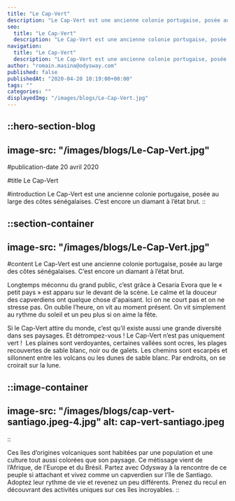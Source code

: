 ```yaml
---
title: "Le Cap-Vert"
description: "Le Cap-Vert est une ancienne colonie portugaise, posée au large des côtes sénégalaises. C’est encore un diamant à l’état brut. Longtemps méconnu du grand public, c’est grâce à Cesaria Evora que le « petit pays » est apparu sur le devant de la scène. Le calme et la douceur des ..."
seo:
  title: "Le Cap-Vert"
  description: "Le Cap-Vert est une ancienne colonie portugaise, posée au large des côtes sénégalaises. C’est encore un diamant à l’état brut. Longtemps méc"
navigation:
  title: "Le Cap-Vert"
  description: "Le Cap-Vert est une ancienne colonie portugaise, posée au large des côtes sénégalaises. C’est encore un diamant à l’état brut. Longtemps méconnu du grand public, c’est grâce à Cesaria Evora que le « petit pays » est apparu sur le devant de la scène. Le calme et la douceur des ..."
author: "romain.masina@odysway.com"
published: false
publishedAt: "2020-04-20 10:19:00+00:00"
tags: ""
categories: ""
displayedImg: "/images/blogs/Le-Cap-Vert.jpg"
---
```


::hero-section-blog
---
image-src: "/images/blogs/Le-Cap-Vert.jpg"
---
#publication-date
20 avril 2020

#title
Le Cap-Vert

#introduction
Le Cap-Vert est une ancienne colonie portugaise, posée au large des côtes sénégalaises. C’est encore un diamant à l’état brut.
::

::section-container
---
image-src: "/images/blogs/Le-Cap-Vert.jpg"
---
#content
Le Cap-Vert est une ancienne colonie portugaise, posée au large des côtes sénégalaises. C’est encore un diamant à l’état brut.

Longtemps méconnu du grand public, c’est grâce à Cesaria Evora que le « petit pays » est apparu sur le devant de la scène. Le calme et la douceur des capverdiens ont quelque chose d'apaisant. Ici on ne court pas et on ne stresse pas. On oublie l’heure, on vit au moment présent. On vit simplement au rythme du soleil et un peu plus si on aime la fête.

Si le Cap-Vert attire du monde, c’est qu’il existe aussi une grande diversité dans ses paysages. Et détrompez-vous ! Le Cap-Vert n’est pas uniquement vert !  Les plaines sont verdoyantes, certaines vallées sont ocres, les plages recouvertes de sable blanc, noir ou de galets. Les chemins sont escarpés et sillonnent entre les volcans ou les dunes de sable blanc. Par endroits, on se croirait sur la lune.

::image-container
---
image-src: "/images/blogs/cap-vert-santiago.jpeg-4.jpg"
alt: cap-vert-santiago.jpeg
---
::

Ces îles d’origines volcaniques sont habitées par une population et une culture tout aussi colorées que son paysage. Ce métissage vient de l’Afrique, de l'Europe et du Brésil. Partez avec Odysway à la rencontre de ce peuple si attachant et vivez comme un capverdien sur l'île de Santiago. Adoptez leur rythme de vie et revenez un peu différents. Prenez du recul en découvrant des activités uniques sur ces îles incroyables.
::
